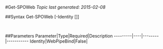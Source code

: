 #Get-SPOWeb
*Topic last generated: 2015-02-08*


##Syntax
    Get-SPOWeb [-Identity [<WebPipeBind>]]

&nbsp;

##Parameters
Parameter|Type|Required|Description
---------|----|--------|-----------
Identity|WebPipeBind|False|
